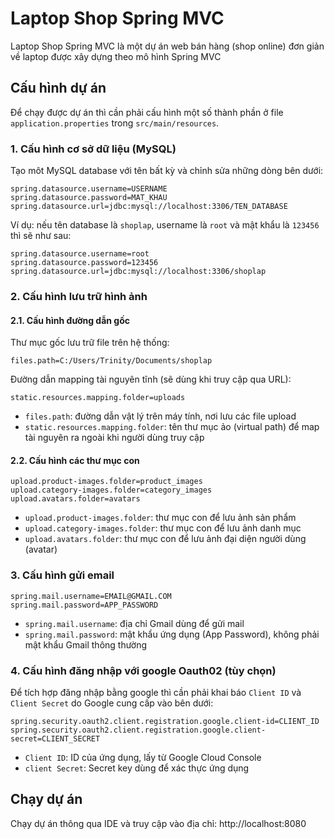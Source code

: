 # Laptop Shop Spring MVC

Laptop Shop Spring MVC là một dự án web bán hàng (shop online) đơn giản về laptop được xây dựng theo mô hình Spring MVC

## Cấu hình dự án

Để chạy được dự án thì cần phải cấu hình một số thành phần ở file `application.properties` trong `src/main/resources`.

### 1. Cấu hình cơ sở dữ liệu (MySQL)

Tạo môt MySQL database với tên bất kỳ và chỉnh sửa những dòng bên dưới:

```
spring.datasource.username=USERNAME
spring.datasource.password=MAT_KHAU
spring.datasource.url=jdbc:mysql://localhost:3306/TEN_DATABASE
```

Ví dụ: nếu tên database là `shoplap`, username là `root` và mật khẩu là `123456` thì sẽ như sau:

```
spring.datasource.username=root
spring.datasource.password=123456
spring.datasource.url=jdbc:mysql://localhost:3306/shoplap
```

### 2. Cấu hình lưu trữ hình ảnh

#### 2.1. Cấu hình đường dẫn gốc

Thư mục gốc lưu trữ file trên hệ thống:

```
files.path=C:/Users/Trinity/Documents/shoplap
```

Đường dẫn mapping tài nguyên tĩnh (sẽ dùng khi truy cập qua URL):

```
static.resources.mapping.folder=uploads
```

- `files.path`: đường dẫn vật lý trên máy tính, nơi lưu các file upload
- `static.resources.mapping.folder`: tên thư mục ảo (virtual path) để map tài nguyên ra ngoài khi người dùng truy cập

#### 2.2. Cấu hình các thư mục con

```
upload.product-images.folder=product_images
upload.category-images.folder=category_images
upload.avatars.folder=avatars
```

- `upload.product-images.folder`: thư mục con để lưu ảnh sản phẩm
- `upload.category-images.folder`: thư mục con để lưu ảnh danh mục
- `upload.avatars.folder`: thư mục con để lưu ảnh đại diện người dùng (avatar)

### 3. Cấu hình gửi email

```
spring.mail.username=EMAIL@GMAIL.COM
spring.mail.password=APP_PASSWORD
```

- `spring.mail.username`: địa chỉ Gmail dùng để gửi mail
- `spring.mail.password`: mật khẩu ứng dụng (App Password), không phải mật khẩu Gmail thông thường

### 4. Cấu hình đăng nhập với google Oauth02 (tùy chọn)

Để tích hợp đăng nhập bằng google thì cần phải khai báo `Client ID` và `Client Secret` do Google cung cấp vào bên dưới:

```
spring.security.oauth2.client.registration.google.client-id=CLIENT_ID
spring.security.oauth2.client.registration.google.client-secret=CLIENT_SECRET
```

- `Client ID`: ID của ứng dụng, lấy từ Google Cloud Console
- `client Secret`: Secret key dùng để xác thực ứng dụng

## Chạy dự án

Chạy dự án thông qua IDE và truy cập vào địa chỉ: http://localhost:8080
